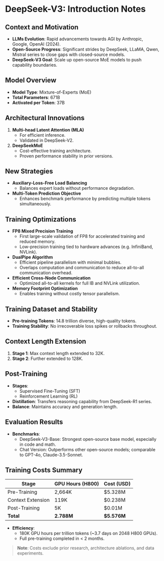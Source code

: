 # DeepSeek-V3: Introduction Notes

## Context and Motivation

- **LLMs Evolution**: Rapid advancements towards AGI by Anthropic, Google, OpenAI (2024).
- **Open-Source Progress**: Significant strides by DeepSeek, LLaMA, Qwen, Mistral series to close gaps with closed-source models.
- **DeepSeek-V3 Goal**: Scale up open-source MoE models to push capability boundaries.

## Model Overview

- **Model Type**: Mixture-of-Experts (MoE)
- **Total Parameters**: 671B
- **Activated per Token**: 37B

## Architectural Innovations

1. **Multi-head Latent Attention (MLA)**
   - For efficient inference.
   - Validated in DeepSeek-V2.
2. **DeepSeekMoE**
   - Cost-effective training architecture.
   - Proven performance stability in prior versions.

## New Strategies

- **Auxiliary-Loss-Free Load Balancing**
  - Balances expert loads without performance degradation.
- **Multi-Token Prediction Objective**
  - Enhances benchmark performance by predicting multiple tokens simultaneously.

## Training Optimizations

- **FP8 Mixed Precision Training**
  - First large-scale validation of FP8 for accelerated training and reduced memory.
  - Low-precision training tied to hardware advances (e.g. InfiniBand, NVLink).
- **DualPipe Algorithm**
  - Efficient pipeline parallelism with minimal bubbles.
  - Overlaps computation and communication to reduce all-to-all communication overhead.
- **Efficient Cross-Node Communication**
  - Optimized all-to-all kernels for full IB and NVLink utilization.
- **Memory Footprint Optimization**
  - Enables training without costly tensor parallelism.

## Training Dataset and Stability

- **Pre-training Tokens**: 14.8 trillion diverse, high-quality tokens.
- **Training Stability**: No irrecoverable loss spikes or rollbacks throughout.

## Context Length Extension

1. **Stage 1**: Max context length extended to 32K.
2. **Stage 2**: Further extended to 128K.

## Post-Training

- **Stages**:
  - Supervised Fine-Tuning (SFT)
  - Reinforcement Learning (RL)
- **Distillation**: Transfers reasoning capability from DeepSeek-R1 series.
- **Balance**: Maintains accuracy and generation length.

## Evaluation Results

- **Benchmarks**:
  - DeepSeek-V3-Base: Strongest open-source base model, especially in code and math.
  - Chat Version: Outperforms other open-source models; comparable to GPT-4o, Claude-3.5-Sonnet.

## Training Costs Summary

| **Stage**         | **GPU Hours (H800)** | **Cost (USD)** |
| ----------------- | -------------------- | -------------- |
| Pre-Training      | 2,664K               | $5.328M        |
| Context Extension | 119K                 | $0.238M        |
| Post-Training     | 5K                   | $0.01M         |
| **Total**         | **2.788M**           | **$5.576M**    |

- **Efficiency**:
  - 180K GPU hours per trillion tokens (~3.7 days on 2048 H800 GPUs).
  - Full pre-training completed in < 2 months.

> **Note**: Costs exclude prior research, architecture ablations, and data experiments.
